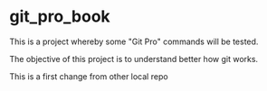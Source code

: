 # git_pro_book
This is a project whereby some "Git Pro" commands will be tested.

The objective of this project is to understand better how git works.

This is a first change from other local repo